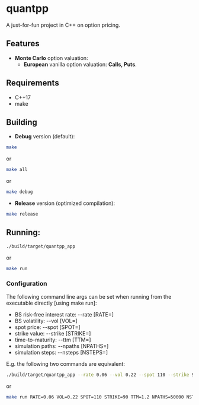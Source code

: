 # quantpp

A just-for-fun project in C++ on option pricing.

## Features
- **Monte Carlo** option valuation:
    - **European** vanilla option valuation: **Calls, Puts**.

## Requirements 
- C++17
- make

## Building
- **Debug** version (default):
```bash
make
```
or
```bash
make all
```
or
```bash 
make debug
```

- **Release** version (optimized compilation):
```bash
make release
```

## Running:
```bash
./build/target/quantpp_app
```
or
```bash
make run
```
### Configuration
The following command line args can be set when running from the executable directly [using make run]:
- BS risk-free interest rate: --rate [RATE=]
- BS volatility: --vol [VOL=]
- spot price: --spot [SPOT=]
- strike value: --strike [STRIKE=]
- time-to-maturity: --ttm [TTM=]
- simulation paths: --npaths [NPATHS=]
- simulation steps: --nsteps [NSTEPS=]

E.g. the following two commands are equivalent:
```bash
./build/target/quantpp_app --rate 0.06 --vol 0.22 --spot 110 --strike 90 --ttm 1.2 --npaths 50000 --nsteps 240
```
or
```bash
make run RATE=0.06 VOL=0.22 SPOT=110 STRIKE=90 TTM=1.2 NPATHS=50000 NSTEPS=240
```